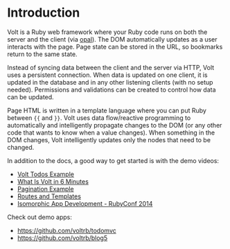 # Introduction

Volt is a Ruby web framework where your Ruby code runs on both the server and the client (via [opal](https://github.com/opal/opal)).  The DOM automatically updates as a user interacts with the page. Page state can be stored in the URL, so bookmarks return to the same state.

Instead of syncing data between the client and the server via HTTP, Volt uses a persistent connection. When data is updated on one client, it is updated in the database and in any other listening clients (with no setup needed).  Permissions and validations can be created to control how data can be updated.

Page HTML is written in a template language where you can put Ruby between ```{{``` and ```}}```.  Volt uses data flow/reactive programming to automatically and intelligently propagate changes to the DOM (or any other code that wants to know when a value changes).  When something in the DOM changes, Volt intelligently updates only the nodes that need to be changed.

In addition to the docs, a good way to get started is with the demo videos:

- [Volt Todos Example](https://www.youtube.com/watch?v=KbFtIt7-ge8)
- [What Is Volt in 6 Minutes](https://www.youtube.com/watch?v=P27EPQ4ne7o)
- [Pagination Example](https://www.youtube.com/watch?v=1uanfzMLP9g)
- [Routes and Templates](https://www.youtube.com/watch?v=1yNMP3XR6jU)
- [Isomorphic App Development - RubyConf 2014](https://www.youtube.com/watch?v=7i6AL7Walc4)

Check out demo apps:
 - https://github.com/voltrb/todomvc
 - https://github.com/voltrb/blog5

